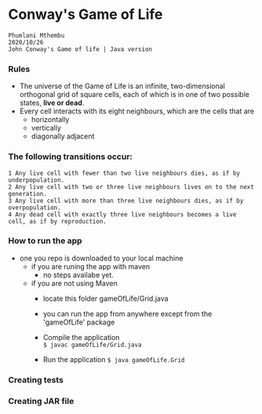# Conway's Game of Life

	Phumlani Mthembu
	2020/10/26
	John Conway's Game of life | Java version


### Rules
- The universe of the Game of Life is an infinite, two-dimensional orthogonal grid of square cells, each of which is in one of two possible states, **live or dead**. 
- Every cell interacts with its eight neighbours, which are the cells that are 
	- horizontally
	- vertically
	- diagonally adjacent


### The following transitions occur:
	1 Any live cell with fewer than two live neighbours dies, as if by underpopulation.
	2 Any live cell with two or three live neighbours lives on to the next generation.
	3 Any live cell with more than three live neighbours dies, as if by overpopulation.
	4 Any dead cell with exactly three live neighbours becomes a live cell, as if by reproduction.


### How to run the app
- one you repo is downloaded to your local machine
    - if you are runing the app with maven
        - no steps availabe yet.
    - if you are not using Maven
        - locate this folder gameOfLife/Grid.java
        - you can run the app from anywhere except from the 'gameOfLife' package
        - Compile the application 	
        		`$ javac gameOfLife/Grid.java`

        - Run the application
        		`$ java gameOfLife.Grid`
      

### Creating tests
### Creating JAR file
